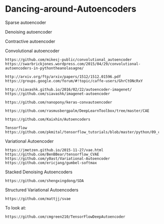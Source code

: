 # Dancing-around-Autoencoders

Sparse autoencoder

Denoising autoencoder

Contractive autoencoder


Convolutional autoencoder

~~~
https://github.com/mikesj-public/convolutional_autoencoder
https://swarbrickjones.wordpress.com/2015/04/29/convolutional-autoencoders-in-pythontheanolasagne/

http://arxiv.org/ftp/arxiv/papers/1512/1512.01596.pdf
https://groups.google.com/forum/#!topic/caffe-users/GhrCtONcRxY

http://siavashk.github.io/2016/02/22/autoencoder-imagenet/
https://github.com/siavashk/imagenet-autoencoder

https://github.com/nanopony/keras-convautoencoder

https://github.com/rasmusbergpalm/DeepLearnToolbox/tree/master/CAE

https://github.com/Kaixhin/Autoencoders

Tensorflow
https://github.com/pkmital/tensorflow_tutorials/blob/master/python/09_convolutional_autoencoder.py
~~~

Variational Autoencoder

~~~
https://jmetzen.github.io/2015-11-27/vae.html
https://github.com/BenBBear/tensorflow_CVAE
https://github.com/y0ast/Variational-Autoencoder
https://github.com/ericjang/gumbel-softmax
~~~

Stacked Denoising Autoencoders
~~~
https://github.com/shengxingdong/SDA
~~~

Structured Variational Autoencoders
~~~
https://github.com/mattjj/svae
~~~

To look at:
~~~
https://github.com/cmgreen210/TensorFlowDeepAutoencoder
~~~
